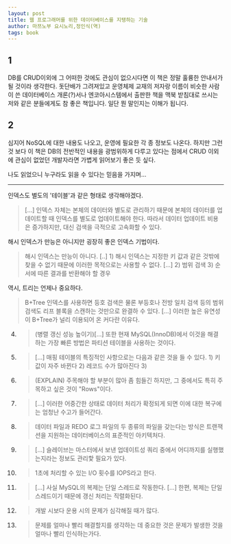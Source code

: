 ```yaml
---
layout: post
title: 웹 프로그래머를 위한 데이터베이스를 지탱하는 기술
author: 마쯔노부 요시노리,정인식(역)
tags: book
---
```


## 1
DB를 CRUD이외에 그 어떠한 것에도 관심이 없으시다면 이 책은 정말 훌륭한 안내서가 될 것이라 생각한다. 돗단배가 그려져있고  운영체제 교재의 저자랑 이름이 비슷한 사람이 쓴 데이터베이스 개론(?)서나 엔코아시스템에서 출판한 책을 맥북 받침대로 쓰시는 저와 같은 분들에게도 참 좋은 책입니다. 일단 뭔 말인지는 이해가 됩니다.

## 2
심지어 NoSQL에 대한 내용도 나오고, 운영에 필요한 각 종 정보도 나온다. 하지만 그런것 보다 이 책은 DB의 전반적인 내용을 광범위하게 다루고 있다는 점에서 CRUD 이외에 관심이 없었던 개발자라면 가볍게 읽어보기 좋은 듯 싶다.

나도 읽었으니 누구라도 읽을 수 있다는 믿음을 가지며...

---

인덱스도 별도의 '테이블'과 같은 형태로 생각해야겠다.
> [...] 인덱스 자체는 본체의 데이터와 별도로 관리하기 때문에 본체의 데이터를 업데이트할 때 인덱스를 별도로 업데이트해야 한다. 따라서 데이터 업데이트 비용은 증가하지만, 대신 검색을 극적으로 고속화할 수 있다.

해시 인덱스가 만능은 아니지만 굉장히 좋은 인덱스 기법이다.
> 해시 인덱스는 만능이 아니다. [..] 1) 해시 인덱스는 지정한 키 값과 같은 것밖에 찾을 수 없기 때문에 이러한 목적으로는 사용할 수 없다. [...] 2) 범위 검색 3) 순서에 따른 결과를 반환해야 할 경우

역시, 트리는 언제나 중요하다.
> B+Tree 인덱스를 사용하면 등호 검색은 물론 부등호나 전방 일치 검색 등의 범위 검색도 리프 블록을 스캔하는 것만으로 완결하 수 있다. [...] 이러한 높은 유연성이 B+Tree가 널리 이용되어 온 커다란 이유다.

4. > (병렬 갱신 성능 높이기)[...] 또한 현재 MySQL(InnoDB)에서 이것을 해결하는 가장 빠른 방법은 파티션 테이블을 사용하는 것이다.

5. > [...] 매핑 테이블의 특징적인 사항으로는 다음과 같은 것을 들 수 있다. 1) 키 값이 자주 바뀐다 2) 레코드 수가 많아진다 3) 

6. > (EXPLAIN) 주목해야 할 부분이 많아 좀 힘들긴 하지만, 그 중에서도 특히 주목하고 싶은 것이 "Rows"이다.

7. > [...] 이러한 어중간한 상태로 데이터 처리가 확정되게 되면 이에 대한 복구에는 엄청난 수고가 들어간다.

8. > 데이터 파일과 REDO 로그 파일의 두 종류의 파일을 갖는다는 방식은 트랜잭션을 지원하는 데이터베이스의 표준적인 아키텍처다.

9. > [...] 슬레이브는 마스터에서 보낸 업데이트성 쿼리 중에서 어디까지를 실행했는지라는 정보도 관리핯 필요가 있다.

10. > 1초에 처리할 수 있는 I/O 횟수를 IOPS라고 한다.

11. > [...] 사실 MySQL의 복제는 단일 스레드로 작동한다. [...] 한편, 복제는 단일 스레드이기 때문에 갱신 처리는 직렬화된다. 

12. > 개발 시보다 운용 시의 문제가 심각해질 때가 많다.

13. > 문제를 얼마나 빨리 해결할지를 생각하는 데 중요한 것은 문제가 발생한 것을 얼마나 빨리 인식하는가다.

